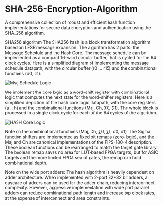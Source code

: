 # SHA-256-Encryption-Algorithm
A comprehensive collection of robust and efficient hash function implementations for secure data encryption and authentication using the SHA_256 algorithm.

SHA256 algorithm
The SHA256 hash is a block transformation algorithm based on LFSR message expansion.
The algorithm has 2 parts: the Message Schedule and the Hash Core.
The message schedule can be implemented as a compact 16-word circular buffer, that is cycled for the 64 clock cycles.
Here is a simplified diagram of implementing the message schedule datapath, with the circular buffer (r0 ... r15) and the combinational functions (σ0, σ1).



![Msg Schedule Logic](https://github.com/Soumya-glitch-charlie/SHA-256-Encryption-Algorithm/assets/127016329/68659a8f-4fd1-49e8-94d2-ea4b5e7c2349)



We implement the core logic as a word-shift register with combinational logic that computes the next state for the word-shifter registers.
Here is a simplified depiction of the hash core logic datapath, with the core registers (a .. h) and the combinational functions (Maj, Ch, ∑0, ∑1).
The whole block is processed in a single clock cycle for each of the 64 cycles of the algorithm.



![HASH Core Logic](https://github.com/Soumya-glitch-charlie/SHA-256-Encryption-Algorithm/assets/127016329/2d41d80d-f956-427c-8296-bdeb15bc5c9e)



Note on the combinational functions (Maj, Ch, ∑0, ∑1, σ0, σ1): The Sigma function shifters are implemented as fixed bit remaps (zero-logic), and the Maj and Ch are canonical implementations of the FIPS-180-4 description. These boolean functions can be rearranged to match the target gate library. The boolean remap saves no area for LUT-based FPGA targets, but for ASIC targets and the more limited FPGA sea of gates, the remap can hold combinational depth.

Note on the wide port adders: The hash algorithm is heavily dependent on adder architecture. When implemented with 2-port 32+32 bit adders, a cascade of adders can be used for the adder chain, reducing interconnect complexity. However, aggressive implementation with wide port parallel adders can reduce combinational path length and increase top clock rates, at the expense of interconnect and area constraints.

